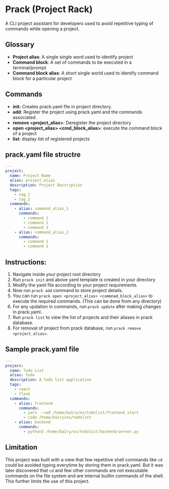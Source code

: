 # Prack (Project Rack)

A CLI project assistant for developers used to avoid repetitive typing of commands while opening a project.

## Glossary

- **Project alias**: A single single word used to identify project
- **Command block**: A set of commands to be executed in a terminal/prompt
- **Command block alias**: A short single world used to identify command block for a particular project

## Commands

- **init**: Creates prack.yaml file in project directory.
- **add**: Register the project using prack.yaml and the commands associated.
- **remove <project_alias>**: Deregister the project directory
- **open <project_alias> <cmd_block_alias>**: execute the command block of a project
- **list**: display list of registered projects

## prack.yaml file structre

```yaml
---
project:
  name: Project Name
  alias: project_alias
  description: Project Description
  tags:
    - tag_1
    - tag_2
  commands:
    - alias: command_alias_1
      commands:
        - command 1
        - command 2
        - command 3
    - alias: command_alias_2
      commands:
        - command 1
        - command 2
```

## Instructions:

1. Navigate inside your project root directory
2. Run `prack init` and above yaml template is created in your directory
3. Modify the yaml file according to your project requirements.
4. Now run `prack add` command to store project details.
5. You can run `prack open <project_alias> <commnad_block_alias>` to execute the required commands. (This can be done from any directory)
6. For any updation in commands, run `prack update` after making changes in prack.yaml.
7. Run `prack list` to view the list of projects and their aliases in prack database.
8. For removal of project from prack database, run `prack remove <project_alias>`.

## Sample prack.yaml file

```yaml
---
project:
  name: Todo List
  alias: todo
  description: A todo list application
  tags:
    - react
    - flask
  commands:
    - alias: frontend
      commands:
        - yarn --cwd /home/ba1ry/os/todolist/frontend start
        - code /home/ba1ry/os/todolist
    - alias: backend
      commands:
        - python3 /home/ba1ry/os/todolist/backend/server.py
```

## Limitation

This project was built with a view that few repetitive shell commands like `cd` could be avoided typing everytime by storing them in prack.yaml. But it was later discovered that `cd` and few other commands are not executable commands on the file system and are internal builtin commands of the shell. This further limits the use of this project.
